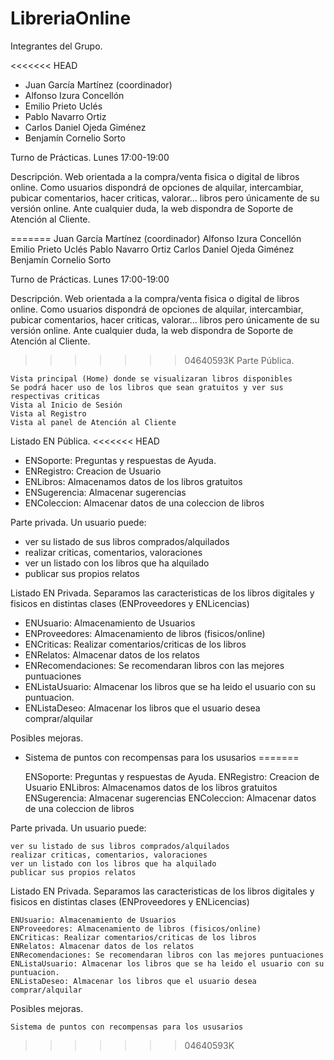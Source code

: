# LibreriaOnline

Integrantes del Grupo.

<<<<<<< HEAD
  - Juan García Martínez (coordinador) 
  - Alfonso Izura Concellón
  - Emilio Prieto Uclés
  - Pablo Navarro Ortiz
  - Carlos Daniel Ojeda Giménez
  - Benjamín Cornelio Sorto

Turno de Prácticas.
  Lunes 17:00-19:00

Descripción.
  Web orientada a la compra/venta fisica o digital de libros online. Como usuarios dispondrá de opciones de alquilar, intercambiar, pubicar comentarios, hacer criticas, valorar...   libros pero únicamente de su versión online. Ante cualquier duda, la web dispondra de Soporte de Atención al Cliente.
  
=======
    Juan García Martínez (coordinador)
    Alfonso Izura Concellón
    Emilio Prieto Uclés
    Pablo Navarro Ortiz
    Carlos Daniel Ojeda Giménez
    Benjamín Cornelio Sorto

Turno de Prácticas. Lunes 17:00-19:00

Descripción. Web orientada a la compra/venta fisica o digital de libros online. Como usuarios dispondrá de opciones de alquilar, intercambiar, pubicar comentarios, hacer criticas, valorar... libros pero únicamente de su versión online. Ante cualquier duda, la web dispondra de Soporte de Atención al Cliente.

>>>>>>> 04640593K
Parte Pública.

    Vista principal (Home) donde se visualizaran libros disponibles
    Se podrá hacer uso de los libros que sean gratuitos y ver sus respectivas criticas
    Vista al Inicio de Sesión
    Vista al Registro
    Vista al panel de Atención al Cliente

Listado EN Pública.
<<<<<<< HEAD
 - ENSoporte: Preguntas y respuestas de Ayuda.
 - ENRegistro: Creacion de Usuario
 - ENLibros: Almacenamos datos de los libros gratuitos
 - ENSugerencia: Almacenar sugerencias
 - ENColeccion: Almacenar datos de una coleccion de libros
 
Parte privada.
  Un usuario puede:
   - ver su listado de sus libros comprados/alquilados
   - realizar criticas, comentarios, valoraciones
   - ver un listado con los libros que ha alquilado
   - publicar sus propios relatos
 
Listado EN Privada.
  Separamos las caracteristicas de los libros digitales y fisicos en distintas clases (ENProveedores y ENLicencias)
  - ENUsuario: Almacenamiento de Usuarios
  - ENProveedores: Almacenamiento de libros (fisicos/online)
  - ENCriticas: Realizar comentarios/criticas de los libros
  - ENRelatos: Almacenar datos de los relatos
  - ENRecomendaciones: Se recomendaran libros con las mejores puntuaciones
  - ENListaUsuario: Almacenar los libros que se ha leido el usuario con su puntuacion. 
  - ENListaDeseo: Almacenar los libros que el usuario desea comprar/alquilar
  
Posibles mejoras.
  - Sistema de puntos con recompensas para los ususarios
=======

    ENSoporte: Preguntas y respuestas de Ayuda.
    ENRegistro: Creacion de Usuario
    ENLibros: Almacenamos datos de los libros gratuitos
    ENSugerencia: Almacenar sugerencias
    ENColeccion: Almacenar datos de una coleccion de libros

Parte privada. Un usuario puede:

    ver su listado de sus libros comprados/alquilados
    realizar criticas, comentarios, valoraciones
    ver un listado con los libros que ha alquilado
    publicar sus propios relatos

Listado EN Privada. Separamos las caracteristicas de los libros digitales y fisicos en distintas clases (ENProveedores y ENLicencias)

    ENUsuario: Almacenamiento de Usuarios
    ENProveedores: Almacenamiento de libros (fisicos/online)
    ENCriticas: Realizar comentarios/criticas de los libros
    ENRelatos: Almacenar datos de los relatos
    ENRecomendaciones: Se recomendaran libros con las mejores puntuaciones
    ENListaUsuario: Almacenar los libros que se ha leido el usuario con su puntuacion.
    ENListaDeseo: Almacenar los libros que el usuario desea comprar/alquilar

Posibles mejoras.

    Sistema de puntos con recompensas para los ususarios



>>>>>>> 04640593K
